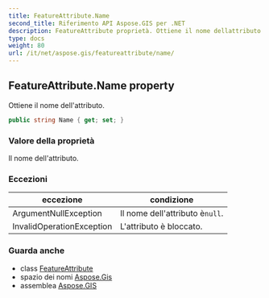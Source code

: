 ```yaml
---
title: FeatureAttribute.Name
second_title: Riferimento API Aspose.GIS per .NET
description: FeatureAttribute proprietà. Ottiene il nome dellattributo.
type: docs
weight: 80
url: /it/net/aspose.gis/featureattribute/name/
---
```

## FeatureAttribute.Name property

Ottiene il nome dell'attributo.

```csharp
public string Name { get; set; }
```

### Valore della proprietà

Il nome dell'attributo.

### Eccezioni

| eccezione | condizione |
| --- | --- |
| ArgumentNullException | Il nome dell'attributo è`null`. |
| InvalidOperationException | L'attributo è bloccato. |

### Guarda anche

* class [FeatureAttribute](../)
* spazio dei nomi [Aspose.Gis](../../featureattribute/)
* assemblea [Aspose.GIS](../../../)


